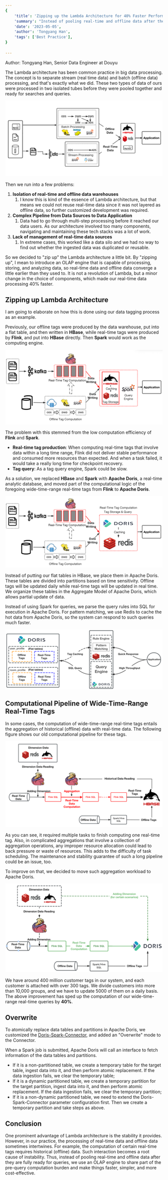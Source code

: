 ```yaml
---
{
    'title': 'Zipping up the Lambda Architecture for 40% Faster Performance',
    'summary': "Instead of pooling real-time and offline data after they are fully ready for queries, Douyu engineers use Apache Doris to share part of the pre-query computation burden.",
    'date': '2023-05-05',
    'author': 'Tongyang Han',
    'tags': ['Best Practice'],
}

---
```


<!-- 
Licensed to the Apache Software Foundation (ASF) under one
or more contributor license agreements.  See the NOTICE file
distributed with this work for additional information
regarding copyright ownership.  The ASF licenses this file
to you under the Apache License, Version 2.0 (the
"License"); you may not use this file except in compliance
with the License.  You may obtain a copy of the License at

  http://www.apache.org/licenses/LICENSE-2.0

Unless required by applicable law or agreed to in writing,
software distributed under the License is distributed on an
"AS IS" BASIS, WITHOUT WARRANTIES OR CONDITIONS OF ANY
KIND, either express or implied.  See the License for the
specific language governing permissions and limitations
under the License.
-->

Author: Tongyang Han, Senior Data Engineer at Douyu

The Lambda architecture has been common practice in big data processing. The concept is to separate stream (real time data) and batch (offline data) processing, and that's exactly what we did. These two types of data of ours were processed in two isolated tubes before they were pooled together and ready for searches and queries.

![](../static/images/Douyu_1.png)

Then we run into a few problems:

1. **Isolation of real-time and offline data warehouses**
   1.  I know this is kind of the essence of Lambda architecture, but that means we could not reuse real-time data since it was not layered as offline data, so further customized development was required.
2. **Complex Pipeline from Data Sources to Data Application**
   1.  Data had to go through multi-step processing before it reached our data users. As our architecture involved too many components, navigating and maintaining these tech stacks was a lot of work.
3. **Lack of management of real-time data sources**
   1.  In extreme cases, this worked like a data silo and we had no way to find out whether the ingested data was duplicated or reusable.

So we decided to "zip up" the Lambda architecture a little bit. By "zipping up", I mean to introduce an OLAP engine that is capable of processing, storing, and analyzing data, so real-time data and offline data converge a little earlier than they used to. It is not a revolution of Lambda, but a minor change in the choice of components, which made our real-time data processing 40% faster.

## **Zipping up Lambda Architecture**

I am going to elaborate on how this is done using our data tagging process as an example.

Previously, our offline tags were produced by the data warehouse, put into a flat table, and then written in **HBase**, while real-time tags were produced by **Flink**, and put into **HBase** directly. Then **Spark** would work as the computing engine.

![](../static/images/Douyu_2.png)

The problem with this stemmed from the low computation efficiency of **Flink** and **Spark**. 

- **Real-time tag production**: When computing real-time tags that involve data within a long time range, Flink did not deliver stable performance and consumed more resources than expected. And when a task failed, it would take a really long time for checkpoint recovery.
- **Tag query**: As a tag query engine, Spark could be slow.

As a solution, we replaced **HBase** and **Spark** with **Apache Doris**, a real-time analytic database, and moved part of the computational logic of the foregoing wide-time-range real-time tags from **Flink** to **Apache Doris**.

![](../static/images/Douyu_3.png)

Instead of putting our flat tables in HBase, we place them in Apache Doris. These tables are divided into partitions based on time sensitivity. Offline tags will be updated daily while real-time tags will be updated in real time. We organize these tables in the Aggregate Model of Apache Doris, which allows partial update of data.

Instead of using Spark for queries, we parse the query rules into SQL for execution in Apache Doris. For pattern matching, we use Redis to cache the hot data from Apache Doris, so the system can respond to such queries much faster.

![](../static/images/Douyu_4.png)

## **Computational Pipeline of Wide-Time-Range Real-Time Tags**

In some cases, the computation of wide-time-range real-time tags entails the aggregation of historical (offline) data with real-time data. The following figure shows our old computational pipeline for these tags. 

![](../static/images/Douyu_5.png)

As you can see, it required multiple tasks to finish computing one real-time tag. Also, in complicated aggregations that involve a collection of aggregation operations, any improper resource allocation could lead to back pressure or waste of resources. This adds to the difficulty of task scheduling. The maintenance and stability guarantee of such a long pipeline could be an issue, too.

To improve on that, we decided to move such aggregation workload to Apache Doris.

![](../static/images/Douyu_6.png)

We have around 400 million customer tags in our system, and each customer is attached with over 300 tags. We divide customers into more than 10,000 groups, and we have to update 5000 of them on a daily basis. The above improvement has sped up the computation of our wide-time-range real-time queries by **40%**.

## Overwrite

To atomically replace data tables and partitions in Apache Doris, we customized the [Doris-Spark-Connector](https://github.com/apache/doris-spark-connector), and added an "Overwrite" mode to the Connector.

When a Spark job is submitted, Apache Doris will call an interface to fetch information of the data tables and partitions.

- If it is a non-partitioned table, we create a temporary table for the target table, ingest data into it, and then perform atomic replacement. If the data ingestion fails, we clear the temporary table;
- If it is a dynamic partitioned table, we create a temporary partition for the target partition, ingest data into it, and then perform atomic replacement. If the data ingestion fails, we clear the temporary partition;
- If it is a non-dynamic partitioned table, we need to extend the Doris-Spark-Connector parameter configuration first. Then we create a temporary partition and take steps as above.

##  Conclusion

One prominent advantage of Lambda architecture is the stability it provides. However, in our practice, the processing of real-time data and offline data sometimes intertwines. For example, the computation of certain real-time tags requires historical (offline) data. Such interaction becomes a root cause of instability. Thus, instead of pooling real-time and offline data after they are fully ready for queries, we use an OLAP engine to share part of the pre-query computation burden and make things faster, simpler, and more cost-effective.
